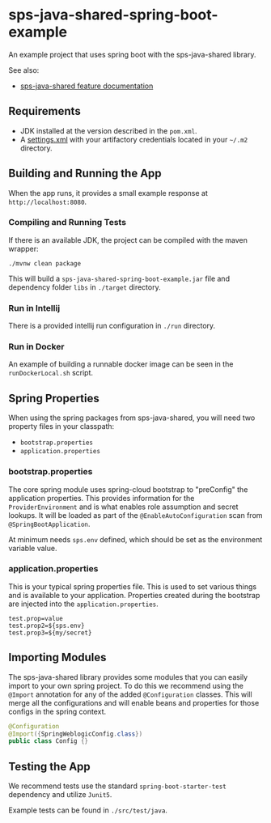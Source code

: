 # sps-java-shared-spring-boot-example
An example project that uses spring boot with the sps-java-shared library.

See also:
- [sps-java-shared feature documentation](https://github.com/SPSCommerce/sps-java-shared/tree/main/docs)

## Requirements
- JDK installed at the version described in the `pom.xml`.
- A [settings.xml](https://atlassian.spscommerce.com/wiki/pages/viewpage.action?spaceKey=SIP&title=SIP30%3A+Package+Management#SIP30:PackageManagement-SPSPackageRegistries) with your artifactory credentials located in your `~/.m2` directory.

## Building and Running the App
When the app runs, it provides a small example response at `http://localhost:8080`.

### Compiling and Running Tests
If there is an available JDK, the project can be compiled with the maven wrapper:
```
./mvnw clean package
```
This will build a `sps-java-shared-spring-boot-example.jar` file and dependency folder `libs` in `./target` directory.

### Run in Intellij
There is a provided intellij run configuration in `./run` directory.

### Run in Docker
An example of building a runnable docker image can be seen in the `runDockerLocal.sh` script.

## Spring Properties
When using the spring packages from sps-java-shared, you will need two property files in your classpath:
- `bootstrap.properties`
- `application.properties`

### bootstrap.properties
The core spring module uses spring-cloud bootstrap to "preConfig" the application properties.  This provides
information for the `ProviderEnvironment` and is what enables role assumption and secret lookups.  It will
be loaded as part of the `@EnableAutoConfiguration` scan from `@SpringBootApplication`.

At minimum needs `sps.env` defined, which should be set as the environment variable value.

### application.properties
This is your typical spring properties file. This is used to set various things and is available to your application.
Properties created during the bootstrap are injected into the `application.properties`.
```
test.prop=value
test.prop2=${sps.env}
test.prop3=${my/secret}
```

## Importing Modules
The sps-java-shared library provides some modules that you can easily import to your own spring project.
To do this we recommend using the `@Import` annotation for any of the added `@Configuration` classes.
This will merge all the configurations and will enable beans and properties for those configs in the spring context.
```java
@Configuration
@Import({SpringWeblogicConfig.class})
public class Config {}
```

## Testing the App
We recommend tests use the standard `spring-boot-starter-test` dependency and utilize `Junit5`.

Example tests can be found in `./src/test/java`.
